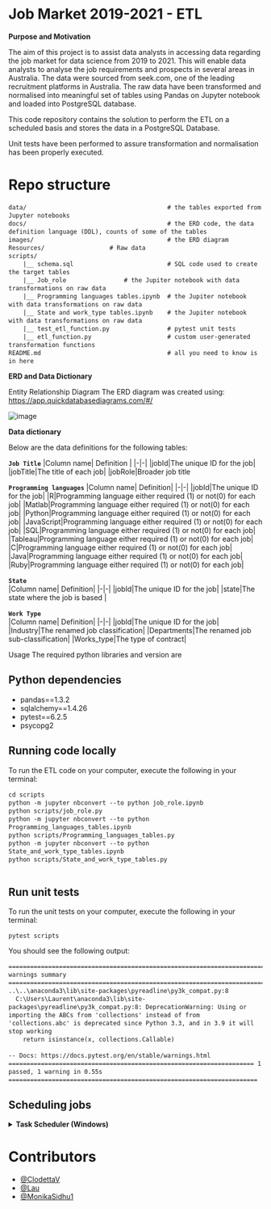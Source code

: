 # Job Market 2019-2021 - ETL

**Purpose and Motivation**

The aim of this project is to assist data analysts in accessing data regarding the 
job market for data science from 2019 to 2021. This will enable data analysts to 
analyse the job requirements and prospects in several areas in Australia. The 
data were sourced from seek.com, one of the leading recruitment platforms in 
Australia. The raw data have been transformed and normalised into meaningful 
set of tables using Pandas on Jupyter notebook and loaded into PostgreSQL 
database.

This code repository contains the solution to perform the ETL on a scheduled 
basis and stores the data in a PostgreSQL Database.

Unit tests have been performed to assure transformation and normalisation has been properly executed.

# Repo structure

```
data/                                       # the tables exported from Jupyter notebooks
docs/                                       # the ERD code, the data definition language (DDL), counts of some of the tables
images/                                     # the ERD diagram
Resources/				    # Raw data
scripts/    
    |__ schema.sql                          # SQL code used to create the target tables 
    |__ Job_role			    # the Jupiter notebook with data transformations on raw data 
    |__ Programming languages tables.ipynb  # the Jupiter notebook with data transformations on raw data
    |__ State and work_type tables.ipynb    # the Jupiter notebook with data transformations on raw data    
    |__ test_etl_function.py                # pytest unit tests 
    |__ etl_function.py              	    # custom user-generated transformation functions 
README.md                                   # all you need to know is in here 

```

**ERD and Data Dictionary**

Entity Relationship Diagram
The ERD diagram was created using: https://app.quickdatabasediagrams.com/#/

![image](https://user-images.githubusercontent.com/88511756/145743861-4ed8e059-e5b4-40b9-920a-9e279ebe3db5.png)

**Data dictionary**

Below are the data definitions for the following tables:

<b>`Job Title`</b>
|Column name| Definition |
|-|-|
|jobId|The unique ID for the job|
|jobTitle|The title of each job|
|jobRole|Broader job title

<b>`Programming languages`</b> 
|Column name| Definition|
|-|-|
|jobId|The unique ID for the job|
|R|Programming language either required (1) or not(0) for each job|
|Matlab|Programming language either required (1) or not(0) for each job|
|Python|Programming language either required (1) or not(0) for each job|
|JavaScript|Programming language either required (1) or not(0) for each job|
|SQL|Programming language either required (1) or not(0) for each job|
|Tableau|Programming language either required (1) or not(0) for each job|
|C|Programming language either required (1) or not(0) for each job|
|Java|Programming language either required (1) or not(0) for each job|
|Ruby|Programming language either required (1) or not(0) for each job|

<b>`State`</b>  
|Column name| Definition|
|-|-|
|jobId|The unique ID for the job|
|state|The state where the job is based |

<b>`Work Type`</b>  
|Column name| Definition|
|-|-|
|jobId|The unique ID for the job|
|Industry|The renamed job classification|
|Departments|The renamed job sub-classification|
|Works_type|The type of contract|


Usage
The required python libraries and version are 

	
## Python dependencies 

- pandas==1.3.2
- sqlalchemy==1.4.26
- pytest==6.2.5
- psycopg2



## Running code locally 
To run the ETL code on your computer, execute the following in your terminal: 

```
cd scripts
python -m jupyter nbconvert --to python job_role.ipynb
python scripts/job_role.py
python -m jupyter nbconvert --to python Programming_languages_tables.ipynb
python scripts/Programming_languages_tables.py
python -m jupyter nbconvert --to python State_and_work_type_tables.ipynb
python scripts/State_and_work_type_tables.py


```

## Run unit tests 
To run the unit tests on your computer, execute the following in your terminal: 

```
pytest scripts
```

You should see the following output: 

```
========================================================================== warnings summary =========================================================================== 
..\..\anaconda3\lib\site-packages\pyreadline\py3k_compat.py:8
  C:\Users\Laurent\anaconda3\lib\site-packages\pyreadline\py3k_compat.py:8: DeprecationWarning: Using or importing the ABCs from 'collections' instead of from 'collections.abc' is deprecated since Python 3.3, and in 3.9 it will stop working
    return isinstance(x, collections.Callable)

-- Docs: https://docs.pytest.org/en/stable/warnings.html
==================================================================== 1 passed, 1 warning in 0.55s ===================================================================== 
```

## Scheduling jobs 


<details>
<summary><strong> Task Scheduler (Windows) </strong></summary>

1. Open Task Scheduler on windows 

2. Select `Create task`

![images/task_scheduler_1.PNG](images/task_scheduler_1.PNG)

3. Provide a name for the task 

![images/task_scheduler_2.PNG](images/task_scheduler_2.PNG)

4. Select `Actions` > `New` 


5. Provide the following details, and click `OK`: 
    - Program/script: `<provide path to your python.exe in your conda environment folder>`
        - Example: `C:\Users\Laurent\AppData\Roaming\Microsoft\Windows\Start Menu\Programs\Anaconda3 (64-bit)\Jupyter Notebook (PythonData)`
    - Add arguments (optional): `<provide the etl file>`
        - Example: `job_role.py.py` 
    - Start in (optional): `<provide the path to the etl file>` 
        - Example: `C:\Users\Laurent\git\Project-2---ETL\scripts`

![images/task_scheduler_3.PNG](images/task_scheduler_3.PNG)

6. Select `Triggers` 

![images/task_scheduler_4.PNG](images/task_scheduler_4.PNG)

7. Provide details of when you would like the job to run 

![images/task_scheduler_5.PNG](images/task_scheduler_5.PNG)

8. Click `OK` 
</details>

# Contributors
- [@ClodettaV](https://github.com/ClodettaV)
- [@Lau](https://github.com/Lau)
- [@MonikaSidhu1](https://github.com/MonikaSidhu1)

